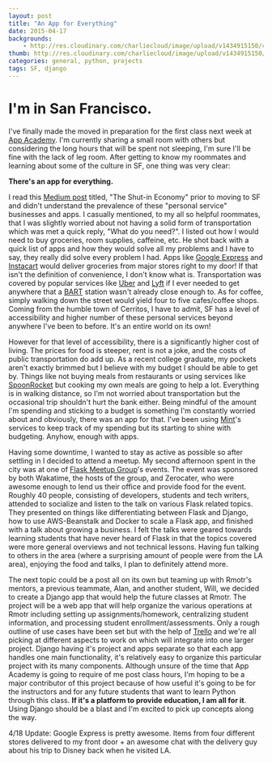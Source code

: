 ```yaml
---
layout: post
title: "An App for Everything"
date: 2015-04-17
backgrounds:
    - http://res.cloudinary.com/charliecloud/image/upload/v1434915150/charblog/everything_app_bg.jpg
thumb: http://res.cloudinary.com/charliecloud/image/upload/v1434915150/charblog/everything_app_thumb.jpg
categories: general, python, projects
tags: SF, django
---
```


# I'm in San Francisco.

I've finally made the moved in preparation for the first class next week at
[App Academy](http://www.appacademy.io/). I'm currently sharing a small room with others but considering the long
hours that will be spent not sleeping, I'm sure I'll be fine with the lack of leg room. After getting to know
my roommates and learning about some of the culture in SF, one thing was very clear:

**There's an app for everything.**

I read this [Medium post](https://medium.com/matter/the-shut-in-economy-ec3ec1294816) titled, "The Shut-in Economy"
prior to moving to SF and didn't understand the prevalence of these "personal service" businesses and apps.
I casually mentioned, to my all so helpful roommates, that I was slightly worried about not having a solid form
of transportation which was met a quick reply, "What do you need?". I listed out how I would need to buy groceries, room supplies,
caffeine, etc. He shot back with a quick list of apps and how they would solve all my problems and I have to say,
they really did solve every problem I had. Apps like [Google Express](https://www.google.com/shopping/express/) and
[Instacart](https://www.instacart.com/store) would deliver groceries from major stores right to my door! If that
isn't the definition of convenience, I don't know what is. Transportation was covered by popular services like
[Uber](https://www.uber.com/) and [Lyft](https://www.lyft.com/) if I ever needed to get anywhere that a
[BART](https://www.bart.gov/) station wasn't already close enough to. As for coffee, simply walking down the street
would yield four to five cafes/coffee shops. Coming from the humble town of Cerritos, I have to admit, SF has a level
of accessibility and higher number of these personal services beyond anywhere I've been to before.
It's an entire world on its own!

However for that level of accessibility, there is a significantly higher cost of living. The prices for food is
steeper, rent is not a joke, and the costs of public transportation do add up. As a recent college graduate,
my pockets aren't exactly brimmed but I believe with my budget I should be able to get by. Things like not buying meals
from restaurants or using services like [SpoonRocket](https://www.spoonrocket.com/) but cooking my own meals are going
to help a lot. Everything is in walking distance, so I'm not worried about transportation but the occasional
trip shouldn't hurt the bank either. Being mindful of the amount I'm spending and sticking to a budget is
something I'm constantly worried about and obviously, there was an app for that. I've been using [Mint](https://www.mint.com/)'s
services to keep track of my spending but its starting to shine with budgeting. Anyhow, enough with apps.

Having some downtime, I wanted to stay as active as possible so after settling in I decided to attend a meetup.
My second afternoon spent in the city was at one of [Flask Meetup Group](http://www.meetup.com/The-San-Francisco-Flask-Meetup-Group/events/221660069/)'s
events. The event was sponsored by both Wakatime, the hosts of the group, and Zerocater, who were awesome enough to lend us their
office and provide food for the event. Roughly 40 people, consisting of developers, students and tech writers,
attended to socialize and listen to the talk on various Flask related topics. They presented on things like
differentiating between Flask and Django, how to use AWS-Beanstalk and Docker to scale a Flask app, and finished
with a talk about growing a business. I felt the talks were geared towards learning students that have never heard
of Flask in that the topics covered were more general overviews and not technical lessons. Having fun talking
to others in the area (where a surprising amount of people were from the LA area), enjoying the food and talks,
I plan to definitely attend more.

The next topic could be a post all on its own but teaming up with Rmotr's mentors, a previous teammate, Alan, and
another student, Will, we decided to create a Django app that would help the future classes at Rmotr. The project
will be a web app that will help organize the various operations at Rmotr including setting up assignments/homework,
centralizing student information, and processing student enrollment/assessments. Only a rough outline of use
cases have been set but with the help of [Trello](https://trello.com/b/dLUvwghR/rmotr-sis) and we're all picking at different aspects to work on which
will integrate into one larger project. Django having it's project and apps separate so that each app handles
one main functionality, it's relatively easy to organize this particular project with its many components.
Although unsure of the time that App Academy is going to require of me post class hours, I'm hoping to be a major
contributor of this project because of how useful it's going to be for the instructors and for any future
students that want to learn Python through this class. **If it's a platform to provide education, I am all for it**.
Using Django should be a blast and I'm excited to pick up concepts along the way.

4/18 Update: Google Express is pretty awesome. Items from four different stores delivered to my front
door + an awesome chat with the delivery guy about his trip to Disney back when he visited LA.
